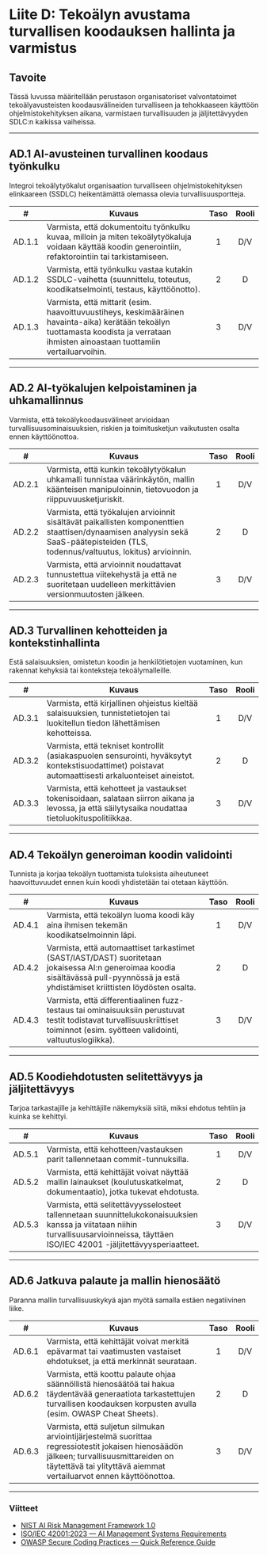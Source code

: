 # Liite D: Tekoälyn avustama turvallisen koodauksen hallinta ja varmistus

## Tavoite

Tässä luvussa määritellään perustason organisatoriset valvontatoimet tekoälyavusteisten koodausvälineiden turvalliseen ja tehokkaaseen käyttöön ohjelmistokehityksen aikana, varmistaen turvallisuuden ja jäljitettävyyden SDLC:n kaikissa vaiheissa.

---

## AD.1 AI-avusteinen turvallinen koodaus työnkulku

Integroi tekoälytyökalut organisaation turvalliseen ohjelmistokehityksen elinkaareen (SSDLC) heikentämättä olemassa olevia turvallisuusportteja.

|   #    | Kuvaus                                                                                                                                                                                 | Taso | Rooli |
| :----: | -------------------------------------------------------------------------------------------------------------------------------------------------------------------------------------- | :--: | :---: |
| AD.1.1 | Varmista, että dokumentoitu työnkulku kuvaa, milloin ja miten tekoälytyökaluja voidaan käyttää koodin generointiin, refaktorointiin tai tarkistamiseen.                                |  1   |  D/V  |
| AD.1.2 | Varmista, että työnkulku vastaa kutakin SSDLC-vaihetta (suunnittelu, toteutus, koodikatselmointi, testaus, käyttöönotto).                                                              |  2   |   D   |
| AD.1.3 | Varmista, että mittarit (esim. haavoittuvuustiheys, keskimääräinen havainta-aika) kerätään tekoälyn tuottamasta koodista ja verrataan ihmisten ainoastaan tuottamiin vertailuarvoihin. |  3   |  D/V  |

---

## AD.2 AI-työkalujen kelpoistaminen ja uhkamallinnus

Varmista, että tekoälykoodausvälineet arvioidaan turvallisuusominaisuuksien, riskien ja toimitusketjun vaikutusten osalta ennen käyttöönottoa.

|   #    | Kuvaus                                                                                                                                                                             | Taso | Rooli |
| :----: | ---------------------------------------------------------------------------------------------------------------------------------------------------------------------------------- | :--: | :---: |
| AD.2.1 | Varmista, että kunkin tekoälytyökalun uhkamalli tunnistaa väärinkäytön, mallin käänteisen manipuloinnin, tietovuodon ja riippuvuusketjuriskit.                                     |  1   |  D/V  |
| AD.2.2 | Varmista, että työkalujen arvioinnit sisältävät paikallisten komponenttien staattisen/dynaamisen analyysin sekä SaaS-päätepisteiden (TLS, todennus/valtuutus, lokitus) arvioinnin. |  2   |   D   |
| AD.2.3 | Varmista, että arvioinnit noudattavat tunnustettua viitekehystä ja että ne suoritetaan uudelleen merkittävien versionmuutosten jälkeen.                                            |  3   |  D/V  |

---

## AD.3 Turvallinen kehotteiden ja kontekstinhallinta

Estä salaisuuksien, omistetun koodin ja henkilötietojen vuotaminen, kun rakennat kehyksiä tai konteksteja tekoälymalleille.

|   #    | Kuvaus                                                                                                                                              | Taso | Rooli |
| :----: | --------------------------------------------------------------------------------------------------------------------------------------------------- | :--: | :---: |
| AD.3.1 | Varmista, että kirjallinen ohjeistus kieltää salaisuuksien, tunnistetietojen tai luokitellun tiedon lähettämisen kehotteissa.                       |  1   |  D/V  |
| AD.3.2 | Varmista, että tekniset kontrollit (asiakaspuolen sensurointi, hyväksytyt kontekstisuodattimet) poistavat automaattisesti arkaluonteiset aineistot. |  2   |   D   |
| AD.3.3 | Varmista, että kehotteet ja vastaukset tokenisoidaan, salataan siirron aikana ja levossa, ja että säilytysaika noudattaa tietoluokituspolitiikkaa.  |  3   |  D/V  |

---

## AD.4 Tekoälyn generoiman koodin validointi

Tunnista ja korjaa tekoälyn tuottamista tuloksista aiheutuneet haavoittuvuudet ennen kuin koodi yhdistetään tai otetaan käyttöön.

|   #    | Kuvaus                                                                                                                                                                                 | Taso | Rooli |
| :----: | -------------------------------------------------------------------------------------------------------------------------------------------------------------------------------------- | :--: | :---: |
| AD.4.1 | Varmista, että tekoälyn luoma koodi käy aina ihmisen tekemän koodikatselmoinnin läpi.                                                                                                  |  1   |  D/V  |
| AD.4.2 | Varmista, että automaattiset tarkastimet (SAST/IAST/DAST) suoritetaan jokaisessa AI:n generoimaa koodia sisältävässä pull-pyynnössä ja estä yhdistämiset kriittisten löydösten osalta. |  2   |   D   |
| AD.4.3 | Varmista, että differentiaalinen fuzz-testaus tai ominaisuuksiin perustuvat testit todistavat turvallisuuskriittiset toiminnot (esim. syötteen validointi, valtuutuslogiikka).         |  3   |  D/V  |

---

## AD.5 Koodiehdotusten selitettävyys ja jäljitettävyys

Tarjoa tarkastajille ja kehittäjille näkemyksiä siitä, miksi ehdotus tehtiin ja kuinka se kehittyi.

|   #    | Kuvaus                                                                                                                                                                                 | Taso | Rooli |
| :----: | -------------------------------------------------------------------------------------------------------------------------------------------------------------------------------------- | :--: | :---: |
| AD.5.1 | Varmista, että kehotteen/vastauksen parit tallennetaan commit-tunnuksilla.                                                                                                             |  1   |  D/V  |
| AD.5.2 | Varmista, että kehittäjät voivat näyttää mallin lainaukset (koulutuskatkelmat, dokumentaatio), jotka tukevat ehdotusta.                                                                |  2   |   D   |
| AD.5.3 | Varmista, että selitettävyysselosteet tallennetaan suunnittelukokonaisuuksien kanssa ja viitataan niihin turvallisuusarvioinneissa, täyttäen ISO/IEC 42001 -jäljitettävyysperiaatteet. |  3   |  D/V  |

---

## AD.6 Jatkuva palaute ja mallin hienosäätö

Paranna mallin turvallisuuskykyä ajan myötä samalla estäen negatiivinen liike.

|   #    | Kuvaus                                                                                                                                                                                                        | Taso | Rooli |
| :----: | ------------------------------------------------------------------------------------------------------------------------------------------------------------------------------------------------------------- | :--: | :---: |
| AD.6.1 | Varmista, että kehittäjät voivat merkitä epävarmat tai vaatimusten vastaiset ehdotukset, ja että merkinnät seurataan.                                                                                         |  1   |  D/V  |
| AD.6.2 | Varmista, että koottu palaute ohjaa säännöllistä hienosäätöä tai hakua täydentävää generaatiota tarkastettujen turvallisen koodauksen korpusten avulla (esim. OWASP Cheat Sheets).                            |  2   |   D   |
| AD.6.3 | Varmista, että suljetun silmukan arviointijärjestelmä suorittaa regressiotestit jokaisen hienosäädön jälkeen; turvallisuusmittareiden on täytettävä tai ylityttävä aiemmat vertailuarvot ennen käyttöönottoa. |  3   |  D/V  |

---

### Viitteet

* [NIST AI Risk Management Framework 1.0](https://nvlpubs.nist.gov/nistpubs/ai/nist.ai.100-1.pdf)
* [ISO/IEC 42001:2023 — AI Management Systems Requirements](https://www.iso.org/standard/81230.html)
* [OWASP Secure Coding Practices — Quick Reference Guide](https://owasp.org/www-project-secure-coding-practices-quick-reference-guide/)

